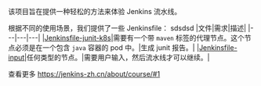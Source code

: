 该项目旨在提供一种轻松的方法来体验 Jenkins 流水线。

根据不同的使用场景，我们提供了一些 Jenkinsfile：
sdsdsd
|文件|需求|描述|
|---|---|---|
|[Jenkinsfile-junit-k8s](Jenkinsfile-junit-k8s)|需要有一个带 `maven` 标签的代理节点。这个节点必须是在一个包含 `java` 容器的 pod 中。|生成 junit 报告。|
|[Jenkinsfile-input](Jenkinsfile-input)|任何类型的节点。|需要用户输入，然后流水线才可以继续。|

查看更多 https://jenkins-zh.cn/about/course/#1
